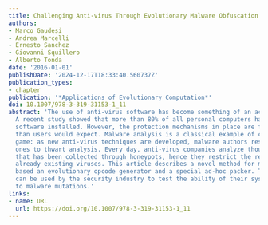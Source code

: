 ```yaml
---
title: Challenging Anti-virus Through Evolutionary Malware Obfuscation
authors:
- Marco Gaudesi
- Andrea Marcelli
- Ernesto Sanchez
- Giovanni Squillero
- Alberto Tonda
date: '2016-01-01'
publishDate: '2024-12-17T18:33:40.560737Z'
publication_types:
- chapter
publication: '*Applications of Evolutionary Computation*'
doi: 10.1007/978-3-319-31153-1_11
abstract: 'The use of anti-virus software has become something of an act of faith.
  A recent study showed that more than 80% of all personal computers have anti-virus
  software installed. However, the protection mechanisms in place are far less effective
  than users would expect. Malware analysis is a classical example of cat-and-mouse
  game: as new anti-virus techniques are developed, malware authors respond with new
  ones to thwart analysis. Every day, anti-virus companies analyze thousands of malware
  that has been collected through honeypots, hence they restrict the research to only
  already existing viruses. This article describes a novel method for malware obfuscation
  based an evolutionary opcode generator and a special ad-hoc packer. The results
  can be used by the security industry to test the ability of their system to react
  to malware mutations.'
links:
- name: URL
  url: https://doi.org/10.1007/978-3-319-31153-1_11
---
```

